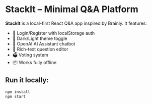 # StackIt – Minimal Q&A Platform

**StackIt** is a local-first React Q&A app inspired by Brainly. It features:

- 🔐 Login/Register with localStorage auth
- 🌙 Dark/Light theme toggle
- 🤖 OpenAI AI Assistant chatbot
- 📝 Rich-text question editor
- 🗳️ Voting system
- 📦 Works fully offline

## Run it locally:

```bash
npm install
npm start
